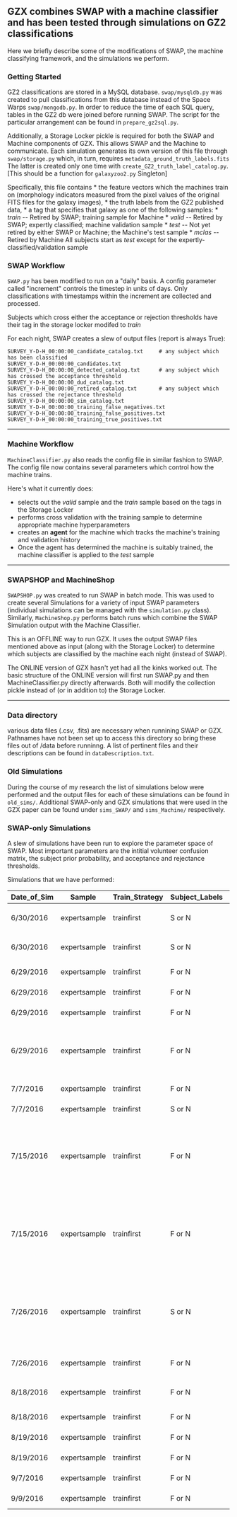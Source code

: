## GZX combines SWAP with a machine classifier and has been tested through simulations on GZ2 classifications
Here we briefly describe some of the modifications of SWAP, the machine classifying framework, and the simulations we perform. 


### Getting Started
GZ2 classifications are stored in a MySQL database. `swap/mysqldb.py` was created to pull classifications from this database instead of the Space Warps `swap/mongodb.py`.
In order to reduce the time of each SQL query, tables in the GZ2 db were joined before running SWAP. The script for the particular arrangement can be found in `prepare_gz2sql.py`. 


Additionally, a Storage Locker pickle is required for both the SWAP and Machine components of GZX. This allows SWAP and the Machine to communicate. Each simulation generates its own version of this file through `swap/storage.py` which, in turn, requires `metadata_ground_truth_labels.fits` The latter is created only one time with `create_GZ2_truth_label_catalog.py`. [This should be a function for `galaxyzoo2.py` Singleton]

Specifically, this file contains 
	* the feature vectors which the machines train on (morphology indicators measured from the pixel values of the original FITS files for the galaxy images), 
	* the truth labels from the GZ2 published data, 
	* a tag that specifies that galaxy as one of the following samples:
		* *train* -- Retired by SWAP; training sample for Machine
		* *valid* -- Retired by SWAP; expertly classified; machine validation sample
		* *test*  -- Not yet retired by either SWAP or Machine; the Machine's test sample
		* *mclas* -- Retired by Machine 
	All subjects start as *test* except for the expertly-classified/validation sample


### SWAP Workflow
`SWAP.py` has been modified to run on a "daily" basis. A config parameter called "increment" controls the timestep in units of days. Only classifications with timestamps within the increment are collected and processed.   

Subjects which cross either the acceptance or rejection thresholds have their tag in the storage locker modifed to *train*

For each night, SWAP creates a slew of output files (report is always True): 

    SURVEY_Y-D-H_00:00:00_candidate_catalog.txt     # any subject which has been classified
    SURVEY_Y-D-H_00:00:00_candidates.txt        
    SURVEY_Y-D-H_00:00:00_detected_catalog.txt      # any subject which has crossed the acceptance threshold
    SURVEY_Y-D-H_00:00:00_dud_catalog.txt       
    SURVEY_Y-D-H_00:00:00_retired_catalog.txt       # any subject which has crossed the rejectance threshold
    SURVEY_Y-D-H_00:00:00_sim_catalog.txt
    SURVEY_Y-D-H_00:00:00_training_false_negatives.txt
    SURVEY_Y-D-H_00:00:00_training_false_positives.txt
    SURVEY_Y-D-H_00:00:00_training_true_positives.txt

---

### Machine Workflow
`MachineClassifier.py` also reads the config file in similar fashion to SWAP. The config file now contains several parameters which control how the machine trains. 

Here's what it currently does: 
 * selects out the *valid* sample and the *train* sample based on the tags in the Storage Locker
 * performs cross validation with the training sample to determine appropriate machine hyperparameters
 * creates an **agent** for the machine which tracks the machine's training and validation history 
 * Once the agent has determined the machine is suitably trained, the machine classifier is applied to the *test* sample 

---

### SWAPSHOP and MachineShop
`SWAPSHOP.py` was created to run SWAP in batch mode. This was used to create several Simulations for a variety of input SWAP parameters (individual simulations can be managed with the `simulation.py` class). Similarly, `MachineShop.py` performs batch runs which combine the SWAP Simulation output with the Machine Classifier. 

This is an OFFLINE way to run GZX. It uses the output SWAP files mentioned above as input (along with the Storage Locker) to determine which subjects are classified by the machine each night (instead of SWAP). 

The ONLINE version of GZX hasn't yet had all the kinks worked out. The basic structure of the ONLINE version will first run SWAP.py and then MachineClassifier.py directly afterwards. Both will modify the collection pickle instead of (or in addition to) the Storage Locker. 


--- 

### Data directory
various data files (.csv, .fits) are necessary when runnining SWAP or GZX. Pathnames have not been set up to access this directory so bring these files out of /data before runninng. A list of pertinent files and their descriptions can be found in `dataDescription.txt`. 

### Old Simulations
During the course of my research the list of simulations below were performed and the output files for each of these simulations can be found in `old_sims/`. Additional SWAP-only and GZX simulations that were used in the GZX paper can be found under `sims_SWAP/` and `sims_Machine/` respectively. 

### SWAP-only Simulations

A slew of simulations have been run to explore the parameter space of SWAP. Most important parameters are the intitial volunteer confusion matrix,  the subject prior probability, and acceptance and rejectance thresholds. 

Simulations that we have performed:

| Date_of_Sim | Sample       | Train_Strategy | Subject_Labels | Configuration | Matrix     | Prior | Thresholds    | Last_GZ2_Day | Simulation_Name                           | NOTES                                          |                                                                                                                                                       |                                                                              |
|-------------|--------------|----------------|----------------|---------------|------------|-------|---------------|--------------|-------------------------------------------|------------------------------------------------|-------------------------------------------------------------------------------------------------------------------------------------------------------|------------------------------------------------------------------------------|
| 6/30/2016   | expertsample | trainfirst     | S or N         | S&U           | (0.5, 0.5) | 0.3   | (0.004, 0.99) | 2/25/2009    | GZ2_sup_unsup_0.5_trainfirst_standard2    | Using "Expert_label"                           | Can't run code using "Nair_label" on one and "Expert_label" on the other                                                                              |                                                                              |
| 6/30/2016   | expertsample | trainfirst     | S or N         | S only        | (0.5, 0.5) | 0.3   | (0.004, 0.99) | 2/25/2009    | GZ2_sup_0.5_trainfirst_standard2          | Using "Expert_label"                           | because the code is all in the same directory. These have to be done in order.                                                                        |                                                                              |
| 6/29/2016   | expertsample | trainfirst     | F or N         | S&U           | (0.5, 0.5) | 0.3   | (0.004, 0.99) | 2/25/2009    | GZ2_sup_unsup_0.5_trainfirst_flipfeature  | Using "Nair_label"                             |                                                                                                                                                       |                                                                              |
| 6/29/2016   | expertsample | trainfirst     | F or N         | S only        | (0.5, 0.5) | 0.3   | (0.004, 0.99) | 2/25/2009    | GZ2_sup_0.5_trainfirst_flipfeature        | Using "Nair_label"                             |                                                                                                                                                       |                                                                              |
| 6/29/2016   | expertsample | trainfirst     | F or N         | S&U           | (0.5, 0.5) | 0.3   | (0.004, 0.99) | 2/25/2009    | GZ2_sup_unsup_0.5_trainfirst_flipfeature2 | Using "Expert_label"                           |                                                                                                                                                       |                                                                              |
| 6/29/2016   | expertsample | trainfirst     | F or N         | S only        | (0.5, 0.5) | 0.3   | (0.004, 0.99) | 5/14/2009    | GZ2_sup_0.5_trainfirst_flipfeature2       | Using "Expert_label"                           | This run got fucked -- pickle files wiped out. Nightly output exists in S_PLPD5_flipfeature2b/. Re-ran the full sim; in S_PLPD5_flipfeature2b_second/ |                                                                              |
| 7/7/2016    | expertsample | trainfirst     | F or N         | S only        | (0.5, 0.5) | 0.5   | (0.004, 0.99) | 5/14/2009    | GZ2_sup_PLPD5_p5_flipfeature2             | Using "Expert_label"                           |                                                                                                                                                       |                                                                              |
| 7/7/2016    | expertsample | trainfirst     | S or N         | S only        | (0.5, 0.5) | 0.5   | (0.004, 0.99) | 2/25/2009    | GZ2_sup_PLPD5_p5_standard2                | Using "Expert_label"                           |                                                                                                                                                       |                                                                              |
| 7/15/2016   | expertsample | trainfirst     | F or N         | S only        | (0.5, 0.5) | 0.5   | (0.004, 0.99) | 2/25/2009    | GZ2_sup_PLPD5_p5_flipfeature2b            | Treating Stars&Artifacts as Featured -- always |                                                                                                                                                       | In S/N runs, Star/Artifact was lumped in with "Not" but in previous F/N runs |
| 7/15/2016   | expertsample | trainfirst     | F or N         | S&U           | (0.5, 0.5) | 0.5   | (0.004, 0.99) | 2/25/2009    | GZ2_sup_PLPD5_p5_flipfeature2b            | Treating Stars&Artifacts as Featured -- always |                                                                                                                                                       | it was lumped in with Smooth. These two runs -- Star/Artifact STAYS with F   |
| 7/26/2016   | expertsample | trainfirst     | S or N         | S only        | (0.5, 0.5) | 0.5   | (0.004, 0.99) | 5/14/2009    | in folder S_PLPD5_standard2_norandom2/    | Turned off the "random realizations"           |                                                                                                                                                       | Where did that occur?? I can't remember where this was in the code....       |
| 7/26/2016   | expertsample | trainfirst     | F or N         | S only        | (0.5, 0.5) | 0.5   | (0.004, 0.99) | 5/14/2009    | in folder S_PLPD5_flipfeature2_norandom2/ | Turned off the "random realizations"           |                                                                                                                                                       |                                                                              |
| 8/18/2016   | expertsample | trainfirst     | F or N         | S only        | (0.4, 0.4) | 0.5   | (0.004, 0.99) | 5/14/2009    | GZ2_sup_PLPD4_p5_flipfeature2_norand      | Change PL,PD                                   | From here on down we're going with F/N, S only, NO random realizations!                                                                               |                                                                              |
| 8/18/2016   | expertsample | trainfirst     | F or N         | S only        | (0.6, 0.6) | 0.5   | (0.004, 0.99) | 5/14/2009    | GZ2_sup_PLPD6_p5_flipfeature2_norand      | Change PL,PD                                   |                                                                                                                                                       |                                                                              |
| 8/19/2016   | expertsample | trainfirst     | F or N         | S only        | (0.5, 0.5) | 0.8   | (0.004, 0.99) | 5/14/2009    | GZ2_sup_PLPD5_p8_flipfeature2_norand      | Change Prior                                   |                                                                                                                                                       |                                                                              |
| 8/19/2016   | expertsample | trainfirst     | F or N         | S only        | (0.5, 0.5) | 0.2   | (0.004, 0.99) | 5/14/2009    | GZ2_sup_PLPD5_p2_flipfeature2_norand      | Change Prior                                   |                                                                                                                                                       |                                                                              |
| 9/7/2016    | expertsample | trainfirst     | F or N         | S only        | (0.5, 0.5) | 0.01  | (0.004, 0.99) | 5/14/2009    | GZ2_sup_PLPD5_p01_flipfeature2_norand     | Change Prior                                   |                                                                                                                                                       |                                                                              |
| 9/9/2016    | expertsample | trainfirst     | F or N         | S only        | (0.5, 0.5) | 0.35  | (0.004, 0.99) | 5/14/2009    | GZ2_sup_PLPD5_p35_flipfeature2_norand     | Change Prior                                   |                                                                                                                                                       |                                                                              |


